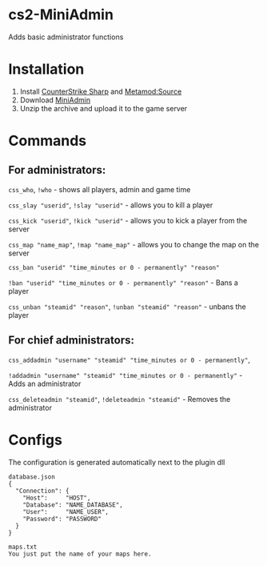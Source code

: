 # cs2-MiniAdmin
Adds basic administrator functions

# Installation
1. Install [CounterStrike Sharp](https://github.com/roflmuffin/CounterStrikeSharp) and [Metamod:Source](https://www.sourcemm.net/downloads.php/?branch=master)
3. Download [MiniAdmin](https://github.com/partiusfabaa/cs2-MiniAdmin/releases/tag/v1.0.0)
4. Unzip the archive and upload it to the game server

# Commands
## For administrators:
`css_who`, `!who` - shows all players, admin and game time

`css_slay "userid"`, `!slay "userid"` - allows you to kill a player

`css_kick "userid"`, `!kick "userid"` - allows you to kick a player from the server

`css_map "name_map"`, `!map "name_map"` - allows you to change the map on the server

`css_ban "userid" "time_minutes or 0 - permanently" "reason"`

`!ban "userid" "time_minutes or 0 - permanently" "reason"` - Bans a player

`css_unban "steamid" "reason"`, `!unban "steamid" "reason"` - unbans the player

## For chief administrators:
`css_addadmin "username" "steamid" "time_minutes or 0 - permanently"`, 

`!addadmin "username" "steamid" "time_minutes or 0 - permanently"` - Adds an administrator

`css_deleteadmin "steamid"`, `!deleteadmin "steamid"` - Removes the administrator

# Configs
The configuration is generated automatically next to the plugin dll
```
database.json
{
  "Connection": {
    "Host": 	"HOST",
    "Database": "NAME_DATABASE",
    "User": 	"NAME_USER",
    "Password": "PASSWORD"
  }
}

maps.txt
You just put the name of your maps here.
```
